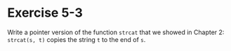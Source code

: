 # Exercise 5-3

Write a pointer version of the function `strcat` that we showed in Chapter 2: `strcat(s, t)` copies the string `t` to the end of `s`.
